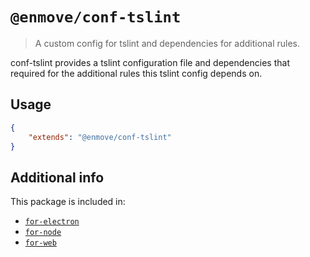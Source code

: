 
# `@enmove/conf-tslint`

> A custom config for tslint and dependencies for additional rules.

conf-tslint provides a tslint configuration file and dependencies that required for the additional rules this tslint config depends on.

## Usage

```json
{
    "extends": "@enmove/conf-tslint"
}
```

## Additional info

This package is included in:

- [`for-electron`](../for-electron#readme)
- [`for-node`](../for-node#readme)
- [`for-web`](../for-web#readme)
